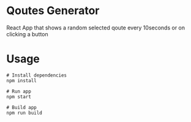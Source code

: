 # Qoutes Generator

React App that shows a random selected qoute every 10seconds or on clicking a button

# Usage

```
# Install dependencies
npm install
```

```
# Run app
npm start
```

```
# Build app
npm run build
```
